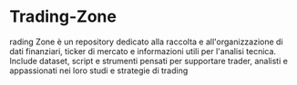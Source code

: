 # Trading-Zone
rading Zone è un repository dedicato alla raccolta e all'organizzazione di dati finanziari, ticker di mercato e informazioni utili per l'analisi tecnica. Include dataset, script e strumenti pensati per supportare trader, analisti e appassionati nei loro studi e strategie di trading

